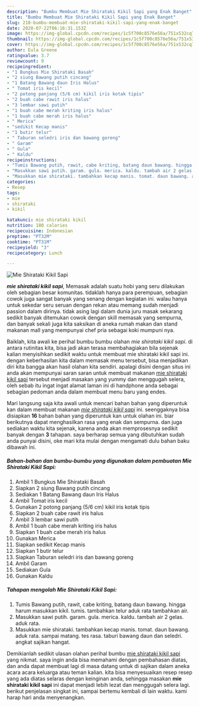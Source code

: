 ```yaml
---
description: "Bumbu Membuat Mie Shirataki Kikil Sapi yang Enak Banget"
title: "Bumbu Membuat Mie Shirataki Kikil Sapi yang Enak Banget"
slug: 210-bumbu-membuat-mie-shirataki-kikil-sapi-yang-enak-banget
date: 2020-07-22T06:16:31.153Z
image: https://img-global.cpcdn.com/recipes/1c5f700c8576e56a/751x532cq70/mie-shirataki-kikil-sapi-foto-resep-utama.jpg
thumbnail: https://img-global.cpcdn.com/recipes/1c5f700c8576e56a/751x532cq70/mie-shirataki-kikil-sapi-foto-resep-utama.jpg
cover: https://img-global.cpcdn.com/recipes/1c5f700c8576e56a/751x532cq70/mie-shirataki-kikil-sapi-foto-resep-utama.jpg
author: Eula Greene
ratingvalue: 3.7
reviewcount: 9
recipeingredient:
- "1 Bungkus Mie Shirataki Basah"
- "2 siung Bawang putih cincang"
- "1 Batang Bawang daun Iris Halus"
- " Tomat iris kecil"
- "2 potong panjang (5/6 cm) kikil iris kotak tipis"
- "2 buah cabe rawit iris halus"
- "3 lembar sawi putih"
- "1 buah cabe merah kriting iris halus"
- "1 buah cabe merah iris halus"
- " Merica"
- "sedikit Kecap manis"
- "1 butir telur"
- " Taburan seledri iris dan bawang goreng"
- " Garam"
- " Gula"
- " Kaldu"
recipeinstructions:
- "Tumis Bawang putih, rawit, cabe kriting, batang daun bawang. hingga harum masukkan kikil. tumis. tambahkan telur aduk rata tambahkan air."
- "Masukkan sawi putih. garam. gula. merica. kaldu. tambah air 2 gelas. aduk rata."
- "Masukkan mie shirataki. tambahkan kecap manis. tomat. daun bawang. aduk rata. sampai matang. tes rasa. taburi bawang daun dan seledri. angkat sajikan hangat."
categories:
- Resep
tags:
- mie
- shirataki
- kikil

katakunci: mie shirataki kikil 
nutrition: 180 calories
recipecuisine: Indonesian
preptime: "PT32M"
cooktime: "PT31M"
recipeyield: "3"
recipecategory: Lunch

---
```



![Mie Shirataki Kikil Sapi](https://img-global.cpcdn.com/recipes/1c5f700c8576e56a/751x532cq70/mie-shirataki-kikil-sapi-foto-resep-utama.jpg)

<b><i>mie shirataki kikil sapi</i></b>, Memasak adalah suatu hobi yang seru dilakukan oleh sebagian besar komunitas. tidaklah hanya para perempuan, sebagian cowok juga sangat banyak yang senang dengan kegiatan ini. walau hanya untuk sekedar seru seruan dengan rekan atau memang sudah menjadi passion dalam dirinya. tidak asing lagi dalam dunia juru masak sekarang sedikit banyak ditemukan cowok dengan skill memasak yang sempurna, dan banyak sekali juga kita saksikan di aneka rumah makan dan stand makanan mall yang mempunyai chef pria sebagai koki mumpuni nya.

Baiklah, kita awali ke perihal bumbu bumbu olahan <i>mie shirataki kikil sapi</i>. di antara rutinitas kita, bisa jadi akan terasa membahagiakan bila sejenak kalian menyisihkan sedikit waktu untuk membuat mie shirataki kikil sapi ini. dengan keberhasilan kita dalam memasak menu tersebut, bisa menjadikan diri kita bangga akan hasil olahan kita sendiri. apalagi disini dengan situs ini anda akan mempunyai saran saran untuk membuat makanan <u>mie shirataki kikil sapi</u> tersebut menjadi masakan yang yummy dan menggugah selera, oleh sebab itu ingat ingat alamat laman ini di handphone anda sebagai sebagian pedoman anda dalam membuat menu baru yang endes.




Mari langsung saja kita awali untuk mencari bahan bahan yang diperuntuk kan dalam membuat makanan <u><i>mie shirataki kikil sapi</i></u> ini. seenggaknya bisa disiapkan <b>16</b> bahan bahan yang diperuntuk kan untuk olahan ini. biar berikutnya dapat menghasilkan rasa yang enak dan sempurna. dan juga sediakan waktu kita sejenak, karena anda akan memprosesnya sedikit banyak dengan <b>3</b> tahapan. saya berharap semua yang dibutuhkan sudah anda punyai disini, oke mari kita mulai dengan mengamati dulu bahan baku dibawah ini.

<!--inarticleads1-->

##### Bahan-bahan dan bumbu-bumbu yang digunakan dalam pembuatan Mie Shirataki Kikil Sapi:

1. Ambil 1 Bungkus Mie Shirataki Basah
1. Siapkan 2 siung Bawang putih cincang
1. Sediakan 1 Batang Bawang daun Iris Halus
1. Ambil  Tomat iris kecil
1. Gunakan 2 potong panjang (5/6 cm) kikil iris kotak tipis
1. Siapkan 2 buah cabe rawit iris halus
1. Ambil 3 lembar sawi putih
1. Ambil 1 buah cabe merah kriting iris halus
1. Siapkan 1 buah cabe merah iris halus
1. Gunakan  Merica
1. Siapkan sedikit Kecap manis
1. Siapkan 1 butir telur
1. Siapkan  Taburan seledri iris dan bawang goreng
1. Ambil  Garam
1. Sediakan  Gula
1. Gunakan  Kaldu




<!--inarticleads2-->

##### Tahapan mengolah Mie Shirataki Kikil Sapi:

1. Tumis Bawang putih, rawit, cabe kriting, batang daun bawang. hingga harum masukkan kikil. tumis. tambahkan telur aduk rata tambahkan air.
1. Masukkan sawi putih. garam. gula. merica. kaldu. tambah air 2 gelas. aduk rata.
1. Masukkan mie shirataki. tambahkan kecap manis. tomat. daun bawang. aduk rata. sampai matang. tes rasa. taburi bawang daun dan seledri. angkat sajikan hangat.




Demikianlah sedikit ulasan olahan perihal bumbu <u>mie shirataki kikil sapi</u> yang nikmat. saya ingin anda bisa memahami dengan pembahasan diatas, dan anda dapat membuat lagi di masa datang untuk di sajikan dalam aneka acara acara keluarga atau teman kalian. kita bisa menyesuaikan resep resep yang ada diatas selaras dengan keinginan anda, sehingga masakan <b>mie shirataki kikil sapi</b> ini dapat menjadi lebih lezat dan menggugah selera lagi. berikut penjelasan singkat ini, sampai bertemu kembali di lain waktu. kami harap hari anda menyenangkan.
